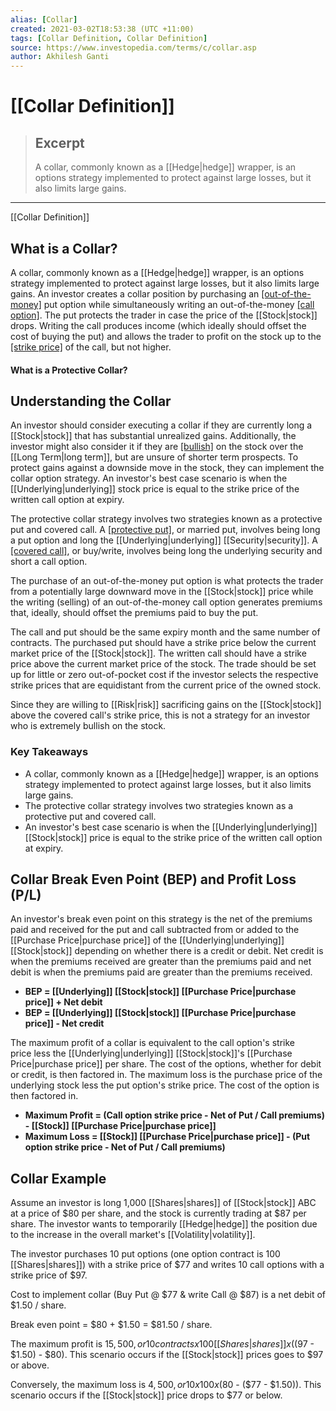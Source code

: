 ```yaml
---
alias: [Collar]
created: 2021-03-02T18:53:38 (UTC +11:00)
tags: [Collar Definition, Collar Definition]
source: https://www.investopedia.com/terms/c/collar.asp
author: Akhilesh Ganti
---
```


# [[Collar Definition]]

> ## Excerpt
> A collar, commonly known as a [[Hedge|hedge]] wrapper, is an options strategy implemented to protect against large losses, but it also limits large gains.

---

[[Collar Definition]]
## What is a Collar?

A collar, commonly known as a [[Hedge|hedge]] wrapper, is an options strategy implemented to protect against large losses, but it also limits large gains. An investor creates a collar position by purchasing an [[out-of-the-money]](https://www.investopedia.com/terms/o/outofthemoney.asp) put option while simultaneously writing an out-of-the-money [[call option]](https://www.investopedia.com/terms/c/calloption.asp). The put protects the trader in case the price of the [[Stock|stock]] drops. Writing the call produces income (which ideally should offset the cost of buying the put) and allows the trader to profit on the stock up to the [[strike price]](https://www.investopedia.com/terms/s/strikeprice.asp) of the call, but not higher.

#### What is a Protective Collar?

## Understanding the Collar

An investor should consider executing a collar if they are currently long a [[Stock|stock]] that has substantial unrealized gains. Additionally, the investor might also consider it if they are [[bullish]](https://www.investopedia.com/terms/b/bull.asp) on the stock over the [[Long Term|long term]], but are unsure of shorter term prospects. To protect gains against a downside move in the stock, they can implement the collar option strategy. An investor's best case scenario is when the [[Underlying|underlying]] stock price is equal to the strike price of the written call option at expiry.

The protective collar strategy involves two strategies known as a protective put and covered call. A [[protective put]](https://www.investopedia.com/terms/p/protective-put.asp), or married put, involves being long a put option and long the [[Underlying|underlying]] [[Security|security]]. A [[covered call]](https://www.investopedia.com/terms/c/coveredcall.asp), or buy/write, involves being long the underlying security and short a call option.

The purchase of an out-of-the-money put option is what protects the trader from a potentially large downward move in the [[Stock|stock]] price while the writing (selling) of an out-of-the-money call option generates premiums that, ideally, should offset the premiums paid to buy the put.

The call and put should be the same expiry month and the same number of contracts. The purchased put should have a strike price below the current market price of the [[Stock|stock]]. The written call should have a strike price above the current market price of the stock. The trade should be set up for little or zero out-of-pocket cost if the investor selects the respective strike prices that are equidistant from the current price of the owned stock.

Since they are willing to [[Risk|risk]] sacrificing gains on the [[Stock|stock]] above the covered call's strike price, this is not a strategy for an investor who is extremely bullish on the stock.

### Key Takeaways

-   A collar, commonly known as a [[Hedge|hedge]] wrapper, is an options strategy implemented to protect against large losses, but it also limits large gains.
-   The protective collar strategy involves two strategies known as a protective put and covered call.
-   An investor's best case scenario is when the [[Underlying|underlying]] [[Stock|stock]] price is equal to the strike price of the written call option at expiry.

## Collar Break Even Point (BEP) and Profit Loss (P/L)

An investor's break even point on this strategy is the net of the premiums paid and received for the put and call subtracted from or added to the [[Purchase Price|purchase price]] of the [[Underlying|underlying]] [[Stock|stock]] depending on whether there is a credit or debit. Net credit is when the premiums received are greater than the premiums paid and net debit is when the premiums paid are greater than the premiums received.

-   **BEP = [[Underlying]] [[Stock|stock]] [[Purchase Price|purchase price]] + Net debit**
-   **BEP = [[Underlying]] [[Stock|stock]] [[Purchase Price|purchase price]] - Net credit**

The maximum profit of a collar is equivalent to the call option's strike price less the [[Underlying|underlying]] [[Stock|stock]]'s [[Purchase Price|purchase price]] per share. The cost of the options, whether for debit or credit, is then factored in. The maximum loss is the purchase price of the underlying stock less the put option's strike price. The cost of the option is then factored in.

-   **Maximum Profit = (Call option strike price - Net of Put / Call premiums) - [[Stock]] [[Purchase Price|purchase price]]**
-   **Maximum Loss = [[Stock]] [[Purchase Price|purchase price]] - (Put option strike price - Net of Put / Call premiums)**

## Collar Example

Assume an investor is long 1,000 [[Shares|shares]] of [[Stock|stock]] ABC at a price of $80 per share, and the stock is currently trading at $87 per share. The investor wants to temporarily [[Hedge|hedge]] the position due to the increase in the overall market's [[Volatility|volatility]].

The investor purchases 10 put options (one option contract is 100 [[Shares|shares]]) with a strike price of $77 and writes 10 call options with a strike price of $97.

Cost to implement collar (Buy Put @ $77 & write Call @ $87) is a net debit of $1.50 / share.

Break even point = $80 + $1.50 = $81.50 / share.

The maximum profit is $15,500, or 10 contracts x 100 [[Shares|shares]] x (($97 - $1.50) - $80). This scenario occurs if the [[Stock|stock]] prices goes to $97 or above.

Conversely, the maximum loss is $4,500, or 10 x 100 x ($80 - ($77 - $1.50)). This scenario occurs if the [[Stock|stock]] price drops to $77 or below.
